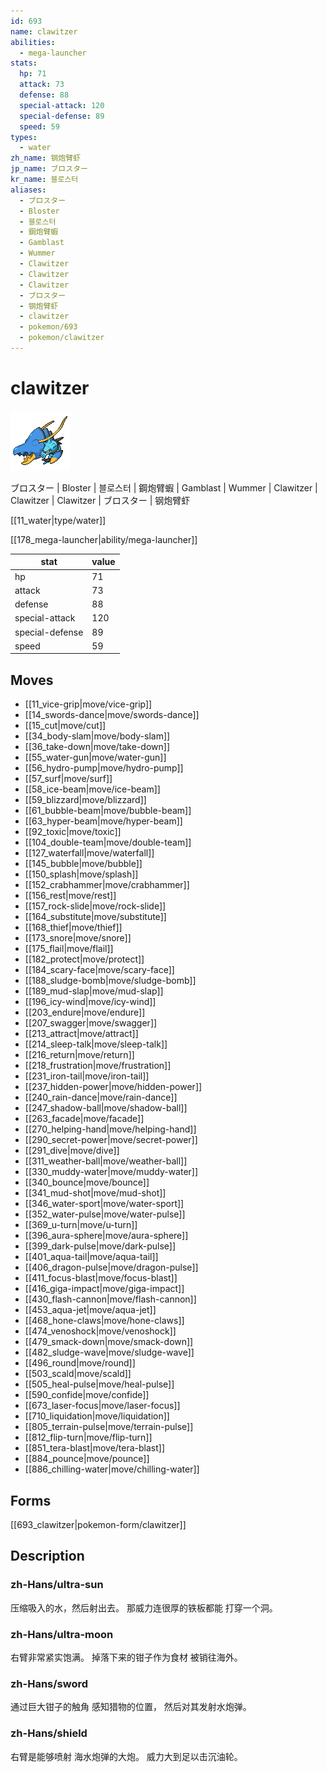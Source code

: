 ```yaml
---
id: 693
name: clawitzer
abilities:
  - mega-launcher
stats:
  hp: 71
  attack: 73
  defense: 88
  special-attack: 120
  special-defense: 89
  speed: 59
types:
  - water
zh_name: 钢炮臂虾
jp_name: ブロスター
kr_name: 블로스터
aliases:
  - ブロスター
  - Bloster
  - 블로스터
  - 鋼炮臂蝦
  - Gamblast
  - Wummer
  - Clawitzer
  - Clawitzer
  - Clawitzer
  - ブロスター
  - 钢炮臂虾
  - clawitzer
  - pokemon/693
  - pokemon/clawitzer
---
```

# clawitzer

![](https://raw.githubusercontent.com/PokeAPI/sprites/master/sprites/pokemon/693.png)

ブロスター | Bloster | 블로스터 | 鋼炮臂蝦 | Gamblast | Wummer | Clawitzer | Clawitzer | Clawitzer | ブロスター | 钢炮臂虾

[[11_water|type/water]]

[[178_mega-launcher|ability/mega-launcher]]

|stat|value|
|---|---|
|hp|71|
|attack|73|
|defense|88|
|special-attack|120|
|special-defense|89|
|speed|59|


## Moves

- [[11_vice-grip|move/vice-grip]]
- [[14_swords-dance|move/swords-dance]]
- [[15_cut|move/cut]]
- [[34_body-slam|move/body-slam]]
- [[36_take-down|move/take-down]]
- [[55_water-gun|move/water-gun]]
- [[56_hydro-pump|move/hydro-pump]]
- [[57_surf|move/surf]]
- [[58_ice-beam|move/ice-beam]]
- [[59_blizzard|move/blizzard]]
- [[61_bubble-beam|move/bubble-beam]]
- [[63_hyper-beam|move/hyper-beam]]
- [[92_toxic|move/toxic]]
- [[104_double-team|move/double-team]]
- [[127_waterfall|move/waterfall]]
- [[145_bubble|move/bubble]]
- [[150_splash|move/splash]]
- [[152_crabhammer|move/crabhammer]]
- [[156_rest|move/rest]]
- [[157_rock-slide|move/rock-slide]]
- [[164_substitute|move/substitute]]
- [[168_thief|move/thief]]
- [[173_snore|move/snore]]
- [[175_flail|move/flail]]
- [[182_protect|move/protect]]
- [[184_scary-face|move/scary-face]]
- [[188_sludge-bomb|move/sludge-bomb]]
- [[189_mud-slap|move/mud-slap]]
- [[196_icy-wind|move/icy-wind]]
- [[203_endure|move/endure]]
- [[207_swagger|move/swagger]]
- [[213_attract|move/attract]]
- [[214_sleep-talk|move/sleep-talk]]
- [[216_return|move/return]]
- [[218_frustration|move/frustration]]
- [[231_iron-tail|move/iron-tail]]
- [[237_hidden-power|move/hidden-power]]
- [[240_rain-dance|move/rain-dance]]
- [[247_shadow-ball|move/shadow-ball]]
- [[263_facade|move/facade]]
- [[270_helping-hand|move/helping-hand]]
- [[290_secret-power|move/secret-power]]
- [[291_dive|move/dive]]
- [[311_weather-ball|move/weather-ball]]
- [[330_muddy-water|move/muddy-water]]
- [[340_bounce|move/bounce]]
- [[341_mud-shot|move/mud-shot]]
- [[346_water-sport|move/water-sport]]
- [[352_water-pulse|move/water-pulse]]
- [[369_u-turn|move/u-turn]]
- [[396_aura-sphere|move/aura-sphere]]
- [[399_dark-pulse|move/dark-pulse]]
- [[401_aqua-tail|move/aqua-tail]]
- [[406_dragon-pulse|move/dragon-pulse]]
- [[411_focus-blast|move/focus-blast]]
- [[416_giga-impact|move/giga-impact]]
- [[430_flash-cannon|move/flash-cannon]]
- [[453_aqua-jet|move/aqua-jet]]
- [[468_hone-claws|move/hone-claws]]
- [[474_venoshock|move/venoshock]]
- [[479_smack-down|move/smack-down]]
- [[482_sludge-wave|move/sludge-wave]]
- [[496_round|move/round]]
- [[503_scald|move/scald]]
- [[505_heal-pulse|move/heal-pulse]]
- [[590_confide|move/confide]]
- [[673_laser-focus|move/laser-focus]]
- [[710_liquidation|move/liquidation]]
- [[805_terrain-pulse|move/terrain-pulse]]
- [[812_flip-turn|move/flip-turn]]
- [[851_tera-blast|move/tera-blast]]
- [[884_pounce|move/pounce]]
- [[886_chilling-water|move/chilling-water]]

## Forms



[[693_clawitzer|pokemon-form/clawitzer]]

## Description

### zh-Hans/ultra-sun

压缩吸入的水，然后射出去。
那威力连很厚的铁板都能
打穿一个洞。

### zh-Hans/ultra-moon

右臂非常紧实饱满。
掉落下来的钳子作为食材
被销往海外。

### zh-Hans/sword

通过巨大钳子的触角
感知猎物的位置，
然后对其发射水炮弹。

### zh-Hans/shield

右臂是能够喷射
海水炮弹的大炮。
威力大到足以击沉油轮。

